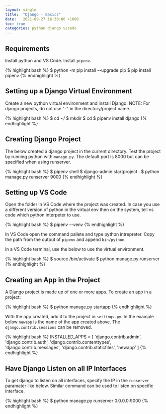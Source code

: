 ```yaml
---
layout: single
title:  "Django - Basics"
date:   2021-09-27 16:30:00 +1000
toc: true
categories: python django vscode
---
```


## Requirements

Install python and VS Code.  Install `pipenv`.

{% highlight bash %}
$ python -m pip install --upgrade pip
$ pip install pipenv
{% endhighlight %}

## Setting up a Django Virtual Environment

Create a new python virtual environment and install Django.  NOTE: For django projects, do not use "-" in the directory/project name.

{% highlight bash %}
$ cd ~/<somedir>
$ mkdir <project>
$ cd <project>
$ pipenv install django
{% endhighlight %}

## Creating Django Project

The below created a django project in the current directory.  Test the project by running python with `manage.py`.  The default port is 8000 but can be specified when using runserver.

{% highlight bash %}
$ pipenv shell
$ django-admin startproject <project> .
$ python manage.py runserver 9000
{% endhighlight %}

## Setting up VS Code

Open the folder in VS Code where the project was created.  In case you use a different version of python in the virtual env then on the system, tell vs code which python interpeter to use.

{% highlight bash %}
$ pipenv --venv
{% endhighlight %}

In VS Code open the command pallete and type python intrepreter.  Copy the path from the output of `pipenv` and append `bin/python`.

In a VS Code terminal, use the below to use the virtual environment.

{% highlight bash %}
$ source <pipenv-output-path>/bin/activate
$ python manage.py runserver
{% endhighlight %}

## Creating an App in the Project

A Django project is made up of one or more apps.  To create an app in a project:

{% highlight bash %}
$ python manage.py startapp <app-name>
{% endhighlight %}

With the app created, add it to the project in `settings.py`.  In the example below `newapp` is the name of the app created above.  The `django.contrib.sessions` can be removed.

{% highlight bash %}
INSTALLED_APPS = [
    'django.contrib.admin',
    'django.contrib.auth',
    'django.contrib.contenttypes',
    'django.contrib.messages',
    'django.contrib.staticfiles',
    'newapp'
]
{% endhighlight %}


## Have Django Listen on all IP Interfaces

To get django to listen on all interfaces, specify the IP in the `runserver` paramater like below.  Similar command can be used to listen on specific interface.

{% highlight bash %}
$ python manage.py runserver 0.0.0.0:9000
{% endhighlight %}